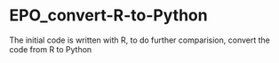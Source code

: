 # EPO_convert-R-to-Python
The initial code is written with R, to do further comparision, convert the code from R to Python
